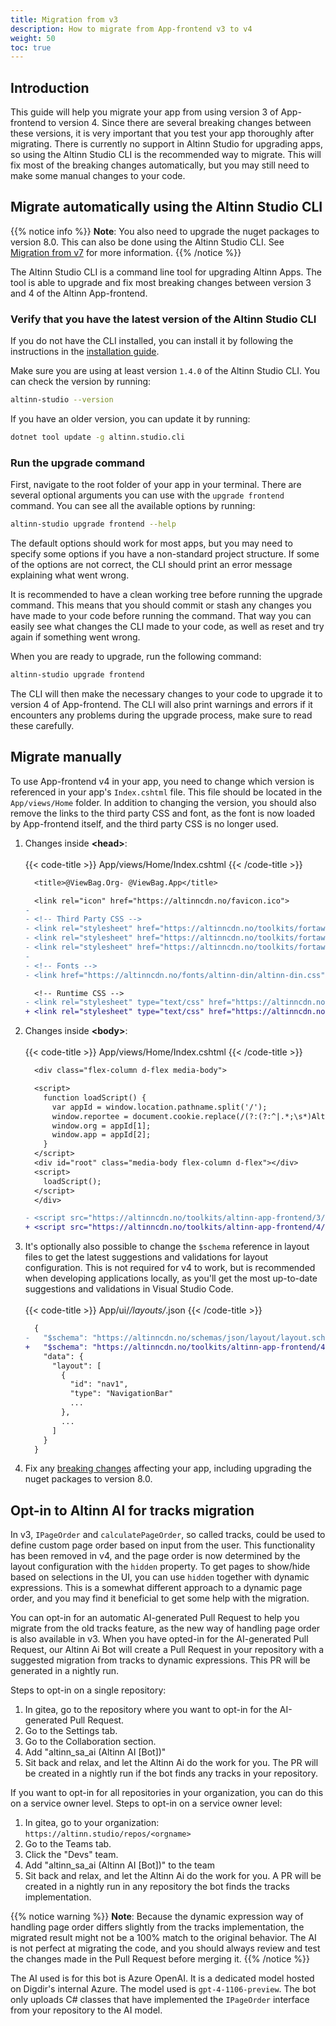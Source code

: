```yaml
---
title: Migration from v3
description: How to migrate from App-frontend v3 to v4
weight: 50
toc: true
--- 
```


## Introduction

This guide will help you migrate your app from using version 3 of App-frontend to version 4. 
Since there are several breaking changes between these versions, it is very important that you test your app thoroughly after migrating. 
There is currently no support in Altinn Studio for upgrading apps, so using the Altinn Studio CLI is the recommended way to migrate. 
This will fix most of the breaking changes automatically, but you may still need to make some manual changes to your code.

## Migrate automatically using the Altinn Studio CLI

{{% notice info %}}
**Note**: You also need to upgrade the nuget packages to version 8.0. This can also be done using the Altinn Studio CLI. See [Migration from v7](/community/changelog/app-nuget/v8/migrating-from-v7) for more information.
{{% /notice %}}

The Altinn Studio CLI is a command line tool for upgrading Altinn Apps. The tool is able to upgrade and fix most breaking changes between version 3 and 4 of the Altinn App-frontend.

### Verify that you have the latest version of the Altinn Studio CLI

If you do not have the CLI installed, you can install it by following the instructions in the [installation guide](/app/cli/install).

Make sure you are using at least version `1.4.0` of the Altinn Studio CLI. You can check the version by running:

```bash
altinn-studio --version
```

If you have an older version, you can update it by running:

```bash
dotnet tool update -g altinn.studio.cli
```

### Run the upgrade command

First, navigate to the root folder of your app in your terminal. There are several optional arguments you can use with the `upgrade frontend` command. You can see all the available options by running:

```bash
altinn-studio upgrade frontend --help
```

The default options should work for most apps, but you may need to specify some options if you have a non-standard project structure. 
If some of the options are not correct, the CLI should print an error message explaining what went wrong.

It is recommended to have a clean working tree before running the upgrade command. 
This means that you should commit or stash any changes you have made to your code before running the command. 
That way you can easily see what changes the CLI made to your code, as well as reset and try again if something went wrong.

When you are ready to upgrade, run the following command:

```bash
altinn-studio upgrade frontend
```

The CLI will then make the necessary changes to your code to upgrade it to version 4 of App-frontend. The CLI will also print warnings and errors if it encounters any problems during the upgrade process, make sure to read these carefully.

## Migrate manually

To use App-frontend v4 in your app, you need to change which version is referenced in your app's `Index.cshtml` file. 
This file should be located in the `App/views/Home` folder. 
In addition to changing the version, you should also remove the links to the third party CSS and font, as the font is now loaded by App-frontend itself, and the third party CSS is no longer used.

1. Changes inside __&lt;head&gt;__:
    <br><br>
    {{< code-title >}}
    App/views/Home/Index.cshtml
    {{< /code-title >}}
    ```diff
      <title>@ViewBag.Org- @ViewBag.App</title>

      <link rel="icon" href="https://altinncdn.no/favicon.ico">
    - 
    - <!-- Third Party CSS -->
    - <link rel="stylesheet" href="https://altinncdn.no/toolkits/fortawesome/altinn-no-bold/0.1/css/embedded-woff.css">
    - <link rel="stylesheet" href="https://altinncdn.no/toolkits/fortawesome/altinn-no-regular/0.1/css/embedded-woff.css">
    - <link rel="stylesheet" href="https://altinncdn.no/toolkits/fortawesome/altinn-studio/0.1/css/embedded-woff.css">
    - 
    - <!-- Fonts -->
    - <link href="https://altinncdn.no/fonts/altinn-din/altinn-din.css" rel="stylesheet">

      <!-- Runtime CSS -->
    - <link rel="stylesheet" type="text/css" href="https://altinncdn.no/toolkits/altinn-app-frontend/3/altinn-app-frontend.css">
    + <link rel="stylesheet" type="text/css" href="https://altinncdn.no/toolkits/altinn-app-frontend/4/altinn-app-frontend.css">
    ```
2. Changes inside __&lt;body&gt;__:
    <br><br>
    {{< code-title >}}
    App/views/Home/Index.cshtml
    {{< /code-title >}}
    ```diff
      <div class="flex-column d-flex media-body">

      <script>
        function loadScript() {
          var appId = window.location.pathname.split('/');
          window.reportee = document.cookie.replace(/(?:(?:^|.*;\s*)AltinnPartyId\s*\=\s*([^;]*).*$)|^.*$/, "$1");;
          window.org = appId[1];
          window.app = appId[2];
        }
      </script>
      <div id="root" class="media-body flex-column d-flex"></div>
      <script>
        loadScript();
      </script>
      </div>

    - <script src="https://altinncdn.no/toolkits/altinn-app-frontend/3/altinn-app-frontend.js"></script>
    + <script src="https://altinncdn.no/toolkits/altinn-app-frontend/4/altinn-app-frontend.js"></script>
    ```
3. It's optionally also possible to change the `$schema` reference in layout files to get the latest suggestions
    and validations for layout configuration. This is not required for v4 to work, but is recommended when developing
    applications locally, as you'll get the most up-to-date suggestions and validations in Visual Studio Code.
    <br><br>
    {{< code-title >}}
    App/ui/*/layouts/*.json
    {{< /code-title >}}
    ```diff
      {
    -   "$schema": "https://altinncdn.no/schemas/json/layout/layout.schema.v1.json",
    +   "$schema": "https://altinncdn.no/toolkits/altinn-app-frontend/4/schemas/json/layout/layout.schema.v1.json",
        "data": {
          "layout": [
            {
              "id": "nav1",
              "type": "NavigationBar"
              ...
            },
            ...
          ]
        }
      }
    ```
4. Fix any [breaking changes](/community/changelog/app-frontend/v4) affecting your app, including upgrading the nuget packages to version 8.0.

## Opt-in to Altinn AI for tracks migration

In v3, `IPageOrder` and `calculatePageOrder`, so called tracks, could be used to define custom page order based on input 
from the user. This functionality has been removed in v4, and the page order is now determined by the layout configuration 
with the `hidden` property. To get pages to show/hide based on selections in the UI, you can use `hidden` together with 
dynamic expressions. This is a somewhat different approach to a dynamic page order, and you may find it beneficial to get
some help with the migration.

You can opt-in for an automatic AI-generated Pull Request to help you migrate from the old tracks feature, as the new 
way of handling page order is also available in v3. When you have opted-in for the AI-generated Pull Request, our 
Altinn Ai Bot will create a Pull Request in your repository with a suggested migration from tracks to dynamic expressions.
This PR will be generated in a nightly run.

Steps to opt-in on a single repository:
1. In gitea, go to the repository where you want to opt-in for the AI-generated Pull Request.
2. Go to the Settings tab.
3. Go to the Collaboration section.
4. Add "altinn_sa_ai (Altinn AI [Bot])"
5. Sit back and relax, and let the Altinn Ai do the work for you. The PR will be created in a nightly run if the bot finds any tracks in your repository.


If you want to opt-in for all repositories in your organization, you can do this on a service owner level.
Steps to opt-in on a service owner level:
1. In gitea, go to your organization: `https://altinn.studio/repos/<orgname>`
2. Go to the Teams tab.
3. Click the "Devs" team.
4. Add "altinn_sa_ai (Altinn AI [Bot])" to the team
5. Sit back and relax, and let the Altinn Ai do the work for you. A PR will be created in a nightly run in any repository the bot finds the tracks implementation.


{{% notice warning %}}
**Note**: Because the dynamic expression way of handling page order differs slightly from the tracks implementation,
the migrated result might not be a 100% match to the original behavior. The AI is not perfect at migrating the 
code, and you should always review and test the changes made in the Pull Request before merging it. 
{{% /notice %}}

The AI used is for this bot is Azure OpenAI. It is a dedicated model hosted on Digdir's internal Azure.
The model used is `gpt-4-1106-preview`. The bot only uploads C# classes that have implemented the `IPageOrder` interface
from your repository to the AI model.   

 
